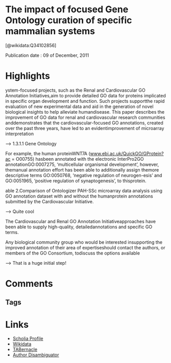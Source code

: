 
The impact of focused Gene Ontology curation of specific mammalian systems
==========================================================================
  
  [@wikidata:Q34102856]  
  
Publication date : 09 of December, 2011  

# Highlights

ystem-focused projects, such as the Renal and Cardiovascular GO Annotation Initiatives,aim to provide detailed GO data for proteins implicated in specific organ development and function. Such projects supportthe rapid evaluation of new experimental data and aid in the generation of novel biological insights to help alleviate humandisease. This paper describes the improvement of GO data for renal and cardiovascular research communities anddemonstrates that the cardiovascular-focused GO annotations, created over the past three years, have led to an evidentimprovement of microarray interpretation

--> 1.3.1.1 Gene Ontology

For  example,  the  human  proteinWNT7A  (www.ebi.ac.uk/QuickGO/GProtein?ac = O00755)  hasbeen   annotated   with   the   electronic   InterPro2GO   annotationGO:0007275,   ‘multicellular organismal development’,   however,   themanual annotation effort has been able to additionally assign themore descriptive terms GO:0050768, ‘negative regulation of neurogen-esis’  and  GO:0051965,  ‘positive regulation of synaptogenesis’,  to  thisprotein.

able 2.Comparison of Ontologizer PAH-SSc microarray data analysis using GO annotation dataset with and without the humanprotein annotations submitted by the Cardiovascular Initiative.

--> Quite cool


The   Cardiovascular   and   Renal   GO   Annotation   Initiativeapproaches   have   been   able   to   supply   high-quality,   detailedannotations  and  specific  GO  terms.


Any  biological  community  group  who  would  be  interested  insupporting  the  improved  annotation  of  their  area  of  expertiseshould contact the authors, or members of the GO Consortium, todiscuss the options available

--> That is a huge initial step!


# Comments

## Tags

# Links
  
 * [Scholia Profile](https://scholia.toolforge.org/work/Q34102856)  
 * [Wikidata](https://www.wikidata.org/wiki/Q34102856)  
 * [TABernacle](https://tabernacle.toolforge.org/?#/tab/manual/Q34102856/P921%3BP4510)  
 * [Author Disambiguator](https://author-disambiguator.toolforge.org/work_item_oauth.php?id=Q34102856&batch_id=&match=1&author_list_id=&doit=Get+author+links+for+work)  
